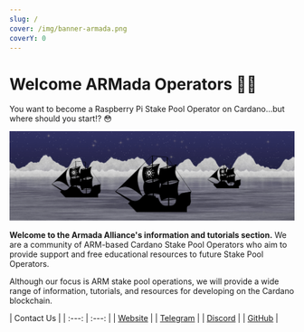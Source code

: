 ```yaml
---
slug: /
cover: /img/banner-armada.png
coverY: 0
---
```


# Welcome ARMada Operators 🏴‍☠️

 You want to become a Raspberry Pi Stake Pool Operator on Cardano...but where should you start!? 😳

![Cardano stake pool ARM banner](</img/banner-armada.png>)

**Welcome to the Armada Alliance's information and tutorials section.** We are a community of ARM-based Cardano Stake Pool Operators who aim to provide support and free educational resources to future Stake Pool Operators.

Although our focus is ARM stake pool operations, we will provide a wide range of information, tutorials, and resources for developing on the Cardano blockchain.

| Contact Us |
| :---: | :---: |
| [Website](https://armada-alliance.com) |
| [Telegram](https://t.me/armada_alli) |
| [Discord](https://discord.com/invite/EEcB8eb2) |
| [GitHub](https://github.com/armada-alliance) |
